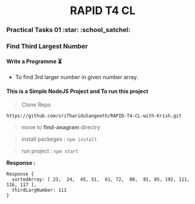 <h1 align="center">RAPID T4 CL</h1>
<h3>Practical Tasks 01 :star: :school_satchel: </h3> 

### Find Third Largest Number

#### Write a Programme :hourglass_flowing_sand:
- To find 3rd larger number in given number array.

#### This is a Simple NodeJS Project and To run this project

> Clone Repo 
````
https://github.com/sriThariduSangeeth/RAPID-T4-CL-with-Krish.git
````
> move to **find-anagram** directry

> install packeges :
	````
	npm install
	````
	
> run project :
	````
	npm start
	````

**Response :**
````
Response {
  sortedArray: [ 23,  24,  45, 51,  61, 72,  80,  81, 85, 102, 111, 116, 117 ],
  thirdLargNumber: 111
}

````
